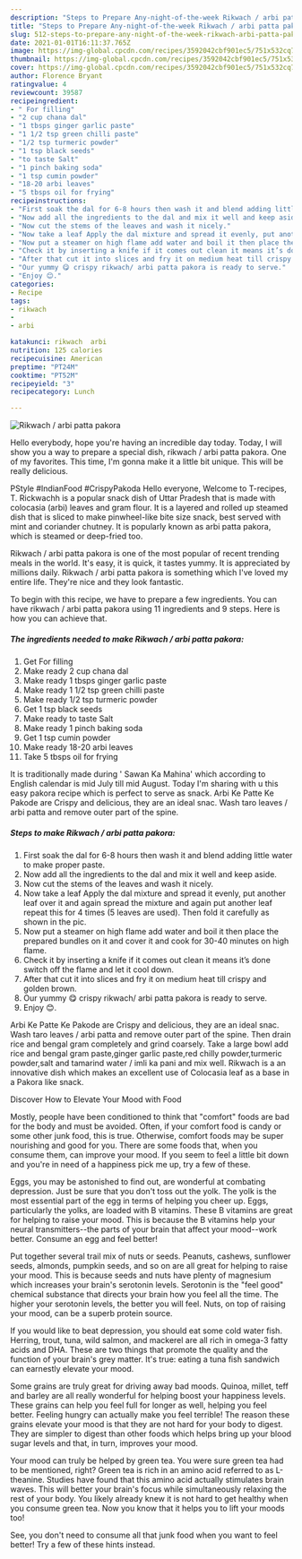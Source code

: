 ```yaml
---
description: "Steps to Prepare Any-night-of-the-week Rikwach / arbi patta pakora"
title: "Steps to Prepare Any-night-of-the-week Rikwach / arbi patta pakora"
slug: 512-steps-to-prepare-any-night-of-the-week-rikwach-arbi-patta-pakora
date: 2021-01-01T16:11:37.765Z
image: https://img-global.cpcdn.com/recipes/3592042cbf901ec5/751x532cq70/rikwach-arbi-patta-pakora-recipe-main-photo.jpg
thumbnail: https://img-global.cpcdn.com/recipes/3592042cbf901ec5/751x532cq70/rikwach-arbi-patta-pakora-recipe-main-photo.jpg
cover: https://img-global.cpcdn.com/recipes/3592042cbf901ec5/751x532cq70/rikwach-arbi-patta-pakora-recipe-main-photo.jpg
author: Florence Bryant
ratingvalue: 4
reviewcount: 39587
recipeingredient:
- " For filling"
- "2 cup chana dal"
- "1 tbsps ginger garlic paste"
- "1 1/2 tsp green chilli paste"
- "1/2 tsp turmeric powder"
- "1 tsp black seeds"
- "to taste Salt"
- "1 pinch baking soda"
- "1 tsp cumin powder"
- "18-20 arbi leaves"
- "5 tbsps oil for frying"
recipeinstructions:
- "First soak the dal for 6-8 hours then wash it and blend adding little water to make proper paste."
- "Now add all the ingredients to the dal and mix it well and keep aside."
- "Now cut the stems of the leaves and wash it nicely."
- "Now take a leaf Apply the dal mixture and spread it evenly, put another leaf over it and again spread the mixture and again put another leaf repeat this for 4 times (5 leaves are used). Then fold it carefully as shown in the pic."
- "Now put a steamer on high flame add water and boil it then place the prepared bundles on it and cover it and cook for 30-40 minutes on high flame."
- "Check it by inserting a knife if it comes out clean it means it’s done switch off the flame and let it cool down."
- "After that cut it into slices and fry it on medium heat till crispy and golden brown."
- "Our yummy 😋 crispy rikwach/ arbi patta pakora is ready to serve."
- "Enjoy 😊."
categories:
- Recipe
tags:
- rikwach
- 
- arbi

katakunci: rikwach  arbi 
nutrition: 125 calories
recipecuisine: American
preptime: "PT24M"
cooktime: "PT52M"
recipeyield: "3"
recipecategory: Lunch

---
```



![Rikwach / arbi patta pakora](https://img-global.cpcdn.com/recipes/3592042cbf901ec5/751x532cq70/rikwach-arbi-patta-pakora-recipe-main-photo.jpg)

Hello everybody, hope you're having an incredible day today. Today, I will show you a way to prepare a special dish, rikwach / arbi patta pakora. One of my favorites. This time, I'm gonna make it a little bit unique. This will be really delicious.

PStyle #IndianFood #CrispyPakoda Hello everyone, Welcome to T-recipes, T. Rickwachh is a popular snack dish of Uttar Pradesh that is made with colocasia (arbi) leaves and gram flour. It is a layered and rolled up steamed dish that is sliced to make pinwheel-like bite size snack, best served with mint and coriander chutney. It is popularly known as arbi patta pakora, which is steamed or deep-fried too.

Rikwach / arbi patta pakora is one of the most popular of recent trending meals in the world. It's easy, it is quick, it tastes yummy. It is appreciated by millions daily. Rikwach / arbi patta pakora is something which I've loved my entire life. They're nice and they look fantastic.


To begin with this recipe, we have to prepare a few ingredients. You can have rikwach / arbi patta pakora using 11 ingredients and 9 steps. Here is how you can achieve that.

<!--inarticleads1-->

##### The ingredients needed to make Rikwach / arbi patta pakora:

1. Get  For filling
1. Make ready 2 cup chana dal
1. Make ready 1 tbsps ginger garlic paste
1. Make ready 1 1/2 tsp green chilli paste
1. Make ready 1/2 tsp turmeric powder
1. Get 1 tsp black seeds
1. Make ready to taste Salt
1. Make ready 1 pinch baking soda
1. Get 1 tsp cumin powder
1. Make ready 18-20 arbi leaves
1. Take 5 tbsps oil for frying


It is traditionally made during &#39; Sawan Ka Mahina&#39; which according to English calendar is mid July till mid August. Today I&#39;m sharing with u this easy pakora recipe which is perfect to serve as snack. Arbi Ke Patte Ke Pakode are Crispy and delicious, they are an ideal snac. Wash taro leaves / arbi patta and remove outer part of the spine. 

<!--inarticleads2-->

##### Steps to make Rikwach / arbi patta pakora:

1. First soak the dal for 6-8 hours then wash it and blend adding little water to make proper paste.
1. Now add all the ingredients to the dal and mix it well and keep aside.
1. Now cut the stems of the leaves and wash it nicely.
1. Now take a leaf Apply the dal mixture and spread it evenly, put another leaf over it and again spread the mixture and again put another leaf repeat this for 4 times (5 leaves are used). Then fold it carefully as shown in the pic.
1. Now put a steamer on high flame add water and boil it then place the prepared bundles on it and cover it and cook for 30-40 minutes on high flame.
1. Check it by inserting a knife if it comes out clean it means it’s done switch off the flame and let it cool down.
1. After that cut it into slices and fry it on medium heat till crispy and golden brown.
1. Our yummy 😋 crispy rikwach/ arbi patta pakora is ready to serve.
1. Enjoy 😊.


Arbi Ke Patte Ke Pakode are Crispy and delicious, they are an ideal snac. Wash taro leaves / arbi patta and remove outer part of the spine. Then drain rice and bengal gram completely and grind coarsely. Take a large bowl add rice and bengal gram paste,ginger garlic paste,red chilly powder,turmeric powder,salt and tamarind water / imli ka pani and mix well. Rikwach is a an innovative dish which makes an excellent use of Colocasia leaf as a base in a Pakora like snack. 

Discover How to Elevate Your Mood with Food


Mostly, people have been conditioned to think that "comfort" foods are bad for the body and must be avoided. Often, if your comfort food is candy or some other junk food, this is true. Otherwise, comfort foods may be super nourishing and good for you. There are some foods that, when you consume them, can improve your mood. If you seem to feel a little bit down and you're in need of a happiness pick me up, try a few of these.

Eggs, you may be astonished to find out, are wonderful at combating depression. Just be sure that you don't toss out the yolk. The yolk is the most essential part of the egg in terms of helping you cheer up. Eggs, particularly the yolks, are loaded with B vitamins. These B vitamins are great for helping to raise your mood. This is because the B vitamins help your neural transmitters--the parts of your brain that affect your mood--work better. Consume an egg and feel better!

Put together several trail mix of nuts or seeds. Peanuts, cashews, sunflower seeds, almonds, pumpkin seeds, and so on are all great for helping to raise your mood. This is because seeds and nuts have plenty of magnesium which increases your brain's serotonin levels. Serotonin is the "feel good" chemical substance that directs your brain how you feel all the time. The higher your serotonin levels, the better you will feel. Nuts, on top of raising your mood, can be a superb protein source.

If you would like to beat depression, you should eat some cold water fish. Herring, trout, tuna, wild salmon, and mackerel are all rich in omega-3 fatty acids and DHA. These are two things that promote the quality and the function of your brain's grey matter. It's true: eating a tuna fish sandwich can earnestly elevate your mood. 

Some grains are truly great for driving away bad moods. Quinoa, millet, teff and barley are all really wonderful for helping boost your happiness levels. These grains can help you feel full for longer as well, helping you feel better. Feeling hungry can actually make you feel terrible! The reason these grains elevate your mood is that they are not hard for your body to digest. They are simpler to digest than other foods which helps bring up your blood sugar levels and that, in turn, improves your mood.

Your mood can truly be helped by green tea. You were sure green tea had to be mentioned, right? Green tea is rich in an amino acid referred to as L-theanine. Studies have found that this amino acid actually stimulates brain waves. This will better your brain's focus while simultaneously relaxing the rest of your body. You likely already knew it is not hard to get healthy when you consume green tea. Now you know that it helps you to lift your moods too!

See, you don't need to consume all that junk food when you want to feel better! Try  a few  of  these  hints  instead.

